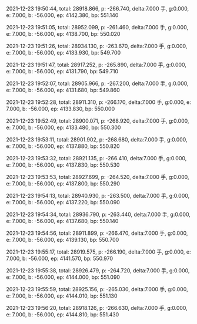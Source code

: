 2021-12-23 19:50:44, total: 28918.866, p: -266.740, delta:7.000 手, g:0.000, e: 7.000, b: -56.000, ep: 4142.380, bp: 551.140

2021-12-23 19:51:05, total: 28952.099, p: -261.460, delta:7.000 手, g:0.000, e: 7.000, b: -56.000, ep: 4138.700, bp: 550.020

2021-12-23 19:51:26, total: 28934.130, p: -263.670, delta:7.000 手, g:0.000, e: 7.000, b: -56.000, ep: 4133.930, bp: 549.700

2021-12-23 19:51:47, total: 28917.252, p: -265.890, delta:7.000 手, g:0.000, e: 7.000, b: -56.000, ep: 4131.790, bp: 549.710

2021-12-23 19:52:07, total: 28905.966, p: -267.200, delta:7.000 手, g:0.000, e: 7.000, b: -56.000, ep: 4131.680, bp: 549.860

2021-12-23 19:52:28, total: 28911.310, p: -266.170, delta:7.000 手, g:0.000, e: 7.000, b: -56.000, ep: 4133.830, bp: 550.000

2021-12-23 19:52:49, total: 28900.071, p: -268.920, delta:7.000 手, g:0.000, e: 7.000, b: -56.000, ep: 4133.480, bp: 550.300

2021-12-23 19:53:11, total: 28901.902, p: -268.680, delta:7.000 手, g:0.000, e: 7.000, b: -56.000, ep: 4137.880, bp: 550.820

2021-12-23 19:53:32, total: 28921.135, p: -266.410, delta:7.000 手, g:0.000, e: 7.000, b: -56.000, ep: 4137.830, bp: 550.530

2021-12-23 19:53:53, total: 28927.699, p: -264.520, delta:7.000 手, g:0.000, e: 7.000, b: -56.000, ep: 4137.800, bp: 550.290

2021-12-23 19:54:13, total: 28940.930, p: -263.500, delta:7.000 手, g:0.000, e: 7.000, b: -56.000, ep: 4137.220, bp: 550.090

2021-12-23 19:54:34, total: 28936.790, p: -263.440, delta:7.000 手, g:0.000, e: 7.000, b: -56.000, ep: 4137.680, bp: 550.140

2021-12-23 19:54:56, total: 28911.899, p: -266.470, delta:7.000 手, g:0.000, e: 7.000, b: -56.000, ep: 4139.130, bp: 550.700

2021-12-23 19:55:17, total: 28919.575, p: -266.190, delta:7.000 手, g:0.000, e: 7.000, b: -56.000, ep: 4141.570, bp: 550.970

2021-12-23 19:55:38, total: 28926.479, p: -264.720, delta:7.000 手, g:0.000, e: 7.000, b: -56.000, ep: 4144.000, bp: 551.090

2021-12-23 19:55:59, total: 28925.156, p: -265.030, delta:7.000 手, g:0.000, e: 7.000, b: -56.000, ep: 4144.010, bp: 551.130

2021-12-23 19:56:20, total: 28918.126, p: -266.630, delta:7.000 手, g:0.000, e: 7.000, b: -56.000, ep: 4144.810, bp: 551.430